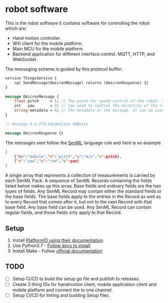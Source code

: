 # robot software

This is the robot software it contains software for controlling the robot which are:

- Hand motion controller.
- Wifi client for the mobile platform.
- Main MCU for the mobile platform.
- Backend application for different interface control. MQTT, HTTP, and WebSocket.

The messaging scheme is guided by this protocol buffer:

```proto
service ThingsService {
	rpc SendMessage(OmicronMessage) returns (OmicronResponse) {}
}

message OmicronMessage {
	float pitch     = 1; // The pitch for speed control of the robot. Speed is either max forward or zero or max revers. float -1 to +1.
	int   yaw       = 2; // Yaw used to control the direction of the robot. Rotation about perpendicular axis to the floor. Int 0 to 360.
	string metadata = 4; // The metadata of the message. It can be used to add any payload to the message for example the publisher.
}

// Message 0.6:270:handmotion 30Bytes

message OmicronResponse {}
```

The messages sent follow the [SenML](https://datatracker.ietf.org/doc/html/draft-ietf-core-senml#section-3) language rule and here is an example

```json
[
	{"bn":"mobile","n":"pitch","u":"m/s","v":pitch},
	{"n":"yaw","u":"rad","v":yaw}
]
```

A single array that represents a collection of measurements is carried by each SenML Pack. A sequence of SenML Records containing the fields listed below makes up this array. Base fields and ordinary fields are the two types of fields. Any SenML Record may contain either the standard fields or the base fields. The base fields apply to the entries in the Record as well as to every Record that comes after it, but not to the next Record with that base field. Any base field can be used. Any SenML Record can contain regular fields, and those fields only apply to that Record.

## Setup

1. Install [PlatformIO using their documentation](https://docs.platformio.org/en/latest/core/index.html)
2. Use Python3.7 - [Follow docs to install](https://linuxize.com/post/how-to-install-python-3-7-on-ubuntu-18-04/)
3. Install Make - Follow [official documentation](https://www.gnu.org/software/make/)

## TODO

- [ ] Setup CI/CD to build the setup go file and publish to releases.
- [ ] Create 3 thing IDs for handmotion client, mobile application client and mobile platform and connect the to one channel.
- [ ] Setup CI/CD for linting and building Setup files.
